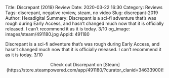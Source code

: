 Title: Discrepant (2019) Review
Date: 2020-03-22 16:30
Category: Reviews
Tags: discrepant, negative review, steam, no video
Slug: discrepant-2019
Author: Hexadigital
Summary: Discrepant is a sci-fi adventure that’s was rough during Early Access, and hasn’t changed much now that it is officially released. I can’t recommend it as it is today. 3/10
og_image: images/steam/491180.jpg
Appid: 491180

Discrepant is a sci-fi adventure that’s was rough during Early Access, and hasn’t changed much now that it is officially released. I can’t recommend it as it is today. 3/10

<center>Check out Discrepant on [Steam](https://store.steampowered.com/app/491180/?curator_clanid=34633900)!</center>